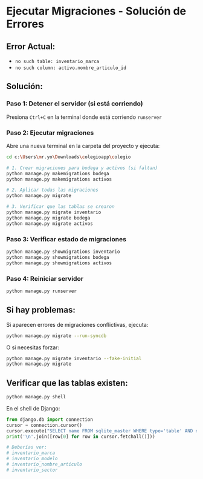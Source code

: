 # Ejecutar Migraciones - Solución de Errores

## Error Actual:
- `no such table: inventario_marca`
- `no such column: activo.nombre_articulo_id`

## Solución:

### Paso 1: Detener el servidor (si está corriendo)
Presiona `Ctrl+C` en la terminal donde está corriendo `runserver`

### Paso 2: Ejecutar migraciones

Abre una nueva terminal en la carpeta del proyecto y ejecuta:

```bash
cd c:\Users\mr.yo\Downloads\colegioapp\colegio

# 1. Crear migraciones para bodega y activos (si faltan)
python manage.py makemigrations bodega
python manage.py makemigrations activos

# 2. Aplicar todas las migraciones
python manage.py migrate

# 3. Verificar que las tablas se crearon
python manage.py migrate inventario
python manage.py migrate bodega  
python manage.py migrate activos
```

### Paso 3: Verificar estado de migraciones

```bash
python manage.py showmigrations inventario
python manage.py showmigrations bodega
python manage.py showmigrations activos
```

### Paso 4: Reiniciar servidor

```bash
python manage.py runserver
```

## Si hay problemas:

Si aparecen errores de migraciones conflictivas, ejecuta:

```bash
python manage.py migrate --run-syncdb
```

O si necesitas forzar:

```bash
python manage.py migrate inventario --fake-initial
python manage.py migrate
```

## Verificar que las tablas existen:

```bash
python manage.py shell
```

En el shell de Django:

```python
from django.db import connection
cursor = connection.cursor()
cursor.execute("SELECT name FROM sqlite_master WHERE type='table' AND name LIKE 'inventario_%'")
print('\n'.join([row[0] for row in cursor.fetchall()]))

# Deberías ver:
# inventario_marca
# inventario_modelo
# inventario_nombre_articulo
# inventario_sector
```

